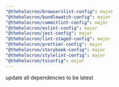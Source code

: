 ```yaml
---
"@theholocron/browserslist-config": major
"@theholocron/bundlewatch-config": major
"@theholocron/commitlint-config": major
"@theholocron/eslint-config": major
"@theholocron/jest-config": major
"@theholocron/lint-staged-config": major
"@theholocron/prettier-config": major
"@theholocron/storybook-config": major
"@theholocron/stylelint-config": major
"@theholocron/tsconfig": major
---
```


update all dependencies to be latest
